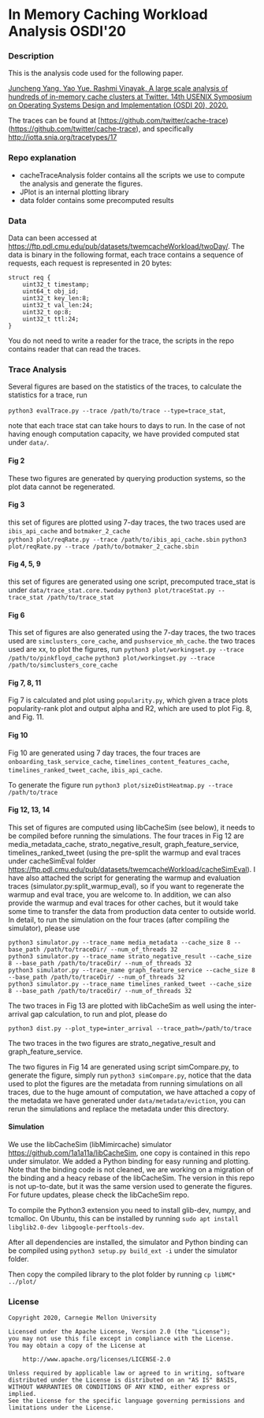 # In Memory Caching Workload Analysis OSDI'20 

### Description 
This is the analysis code used for the following paper. 

[Juncheng Yang, Yao Yue, Rashmi Vinayak, A large scale analysis of hundreds of in-memory cache clusters at Twitter. 14th USENIX Symposium on Operating Systems Design and Implementation (OSDI 20), 2020.](https://www.usenix.org/conference/osdi20/presentation/yang) 

The traces can be found at [https://github.com/twitter/cache-trace)(https://github.com/twitter/cache-trace), and specifically http://iotta.snia.org/tracetypes/17


### Repo explanation 
* cacheTraceAnalysis folder contains all the scripts we use to compute the analysis and generate the figures.  
* JPlot is an internal plotting library 
* data folder contains some precomputed results 

### Data 
Data can been accessed at <https://ftp.pdl.cmu.edu/pub/datasets/twemcacheWorkload/twoDay/>. 
The data is binary in the following format, each trace contains a sequence of requests, each request is represented in 20 bytes: 
```
struct req {
    uint32_t timestamp;
    uint64_t obj_id; 
    uint32_t key_len:8; 
    uint32_t val_len:24;
    uint32_t op:8;
    uint32_t ttl:24;
} 
```

You do not need to write a reader for the trace, the scripts in the repo contains reader that can read the traces. 


### Trace Analysis  
Several figures are based on the statistics of the traces, to calculate the statistics for a trace, run 

`python3 evalTrace.py --trace /path/to/trace --type=trace_stat`, 

note that each trace stat can take hours to days to run. In the case of not having enough computation capacity, we have provided computed stat under `data/`. 


#### Fig 2 
These two figures are generated by querying production systems, so the plot data cannot be regenerated. 

#### Fig 3
this set of figures are plotted using 7-day traces, the two traces used are `ibis_api_cache` and `botmaker_2_cache`  
`python3 plot/reqRate.py --trace /path/to/ibis_api_cache.sbin`
`python3 plot/reqRate.py --trace /path/to/botmaker_2_cache.sbin`


#### Fig 4, 5, 9 
this set of figures are generated using one script, precomputed trace_stat is under `data/trace_stat.core.twoday` 
`python3 plot/traceStat.py --trace_stat /path/to/trace_stat`

#### Fig 6
This set of figures are also generated using the 7-day traces, the two traces used are `simclusters_core_cache`, and `pushservice_mh_cache`. 
the two traces used are xx, to plot the figures, run 
`python3 plot/workingset.py --trace /path/to/pinkfloyd_cache`
`python3 plot/workingset.py --trace /path/to/simclusters_core_cache`

#### Fig 7, 8, 11
Fig 7 is calculated and plot using `popularity.py`, which given a trace plots popularity-rank plot and output alpha and R2, which are used to plot Fig. 8, and Fig. 11. 

#### Fig 10 
Fig 10 are generated using 7 day traces, the four traces are `onboarding_task_service_cache`, `timelines_content_features_cache`, `timelines_ranked_tweet_cache`, `ibis_api_cache`. 

To generate the figure run 
`python3 plot/sizeDistHeatmap.py --trace /path/to/trace`

#### Fig 12, 13, 14 
This set of figures are computed using libCacheSim (see below), it needs to be compiled before running the simulations. 
The four traces in Fig 12 are media_metadata_cache, strato_negative_result, graph_feature_service, timelines_ranked_tweet (using the pre-split the warmup and eval traces under cacheSimEval folder <https://ftp.pdl.cmu.edu/pub/datasets/twemcacheWorkload/cacheSimEval>). 
I have also attached the script for generating the warmup and evaluation traces (simulator.py:split_warmup_eval), so if you want to regenerate the warmup and eval trace, you are welcome to. In addition, we can also provide the warmup and eval traces for other caches, but it would take some time to transfer the data from production data center to outside world. 
In detail, to run the simulation on the four traces (after compiling the simulator), please use 
```
python3 simulator.py --trace_name media_metadata --cache_size 8 --base_path /path/to/traceDir/ --num_of_threads 32 
python3 simulator.py --trace_name strato_negative_result --cache_size 8 --base_path /path/to/traceDir/ --num_of_threads 32 
python3 simulator.py --trace_name graph_feature_service --cache_size 8 --base_path /path/to/traceDir/ --num_of_threads 32 
python3 simulator.py --trace_name timelines_ranked_tweet --cache_size 8 --base_path /path/to/traceDir/ --num_of_threads 32 
```


The two traces in Fig 13 are plotted with libCacheSim as well using the inter-arrival gap calculation, to run and plot, please do 

`python3 dist.py --plot_type=inter_arrival --trace_path=/path/to/trace` 

The two traces in the two figures are strato_negative_result and graph_feature_service. 


The two figures in Fig 14 are generated using script simCompare.py, to generate the figure, simply run `python3 simCompare.py`, notice that the data used to plot the figures are the metadata from running simulations on all traces, due to the huge amount of computation, we have attached a copy of the metadata we have generated under `data/metadata/eviction`, you can rerun the simulations and replace the metadata under this directory. 



#### Simulation 
We use the libCacheSim (libMimircache) simulator <https://github.com/1a1a11a/libCacheSim>, one copy is contained in this repo under simulator. 
We added a Python binding for easy running and plotting. Note that the binding code is not cleaned, we are working on a migration of the binding and a heacy rebase of the libCacheSim. The version in this repo is not up-to-date, but it was the same version used to generate the figures. For future updates, please check the libCacheSim repo. 

To compile the Python3 extension you need to install glib-dev, numpy, and tcmalloc. 
On Ubuntu, this can be installed by running
`sudo apt install libglib2.0-dev libgoogle-perftools-dev`. 

After all dependencies are installed, the simulator and Python binding can be compiled using `python3 setup.py build_ext -i` under the simulator folder. 

Then copy the compiled library to the plot folder by running `cp libMC* ../plot/`




### License
```
Copyright 2020, Carnegie Mellon University

Licensed under the Apache License, Version 2.0 (the "License");
you may not use this file except in compliance with the License.
You may obtain a copy of the License at

    http://www.apache.org/licenses/LICENSE-2.0

Unless required by applicable law or agreed to in writing, software
distributed under the License is distributed on an "AS IS" BASIS,
WITHOUT WARRANTIES OR CONDITIONS OF ANY KIND, either express or implied.
See the License for the specific language governing permissions and
limitations under the License.
```





